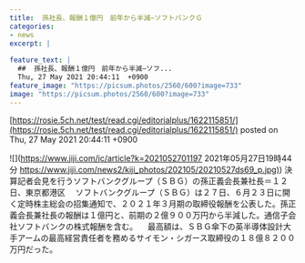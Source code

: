 ```yaml
---
title:  孫社長、報酬１億円　前年から半減—ソフトバンクＧ  
categories:
- news
excerpt: |
  
feature_text: |
  ##  孫社長、報酬１億円　前年から半減—ソフ...
  Thu, 27 May 2021 20:44:11  +0900
feature_image: "https://picsum.photos/2560/600?image=733"
image: "https://picsum.photos/2560/600?image=733"
---
```


[https://rosie.5ch.net/test/read.cgi/editorialplus/1622115851/](https://rosie.5ch.net/test/read.cgi/editorialplus/1622115851/)
posted on Thu, 27 May 2021 20:44:11  +0900

<!--more-->

![](https://www.jiji.com/jc/article?k=2021052701197 2021年05月27日19時44分 [https://www.jiji.com/news2/kiji_photos/202105/20210527ds69_p.jpg)](https://www.jiji.com/news2/kiji_photos/202105/20210527ds69_p.jpg)) 決算記者会見を行うソフトバンクグループ（ＳＢＧ）の孫正義会長兼社長＝１２日、東京都港区 　ソフトバンクグループ（ＳＢＧ）は２７日、６月２３日に開く定時株主総会の招集通知で、２０２１年３月期の取締役報酬を公表した。孫正義会長兼社長の報酬は１億円と、前期の２億９００万円から半減した。通信子会社ソフトバンクの株式報酬を含む。 　最高額は、ＳＢＧ傘下の英半導体設計大手アームの最高経営責任者を務めるサイモン・シガース取締役の１８億８２００万円だった。

